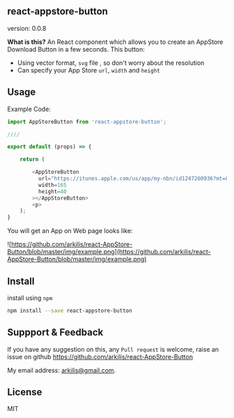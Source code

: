 ## react-appstore-button

version: 0.0.8

__What is this?__
An React component which allows you to create an AppStore Download Button in a few seconds. This button:

* Using vector format, `svg` file , so don't worry about the resolution
* Can specify your App Store `url`, `width` and `height`


## Usage

Example Code:

```js
import AppStoreButton from 'react-appstore-button';

////

export default (props) => {

	return (

		<AppStoreButton 
          url="https://itunes.apple.com/us/app/my-nbn/id1247260936?mt=8"
          width=165
          height=40
        ></AppStoreButton>
        <p>
	);
}

```

You will get an App on Web page looks like:

![https://github.com/arkilis/react-AppStore-Button/blob/master/img/example.png](https://github.com/arkilis/react-AppStore-Button/blob/master/img/example.png)



## Install

install using `npm`

```bash
npm install --save react-appstore-button
```

## Suppport & Feedback
If you have any suggestion on this, any `Pull request` is welcome, raise an issue on github https://github.com/arkilis/react-AppStore-Button

My email address: arkilis@gmail.com.


## License
MIT

